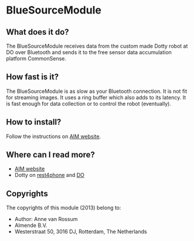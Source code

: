 <!-- Uses markdown syntax for neat display at github. This is the most important thing to your user. Be not afraid that
	you are too long-winded. If you tell someone what the Battacharyya distance is, they probably will appreciate
	that even if they already know. Be also clear about its complexity, say if it is exponential in time or the 
	number of pixels for example. 

	Tips on syntax:
	
	Use pictures:
	  ![picture](https://raw.github.com/git_username/git_repos/master/module_name/some_doc_folder/picture.jpg)

	Use math notation (http://stackoverflow.com/questions/11256433):
	- Experiment on http://latex.codecogs.com/gif.latex?c=\sqrt{E/m} to check your equation
	- Encode the math part c=\sqrt{E/m} on http://www.url-encode-decode.com/urlencode
	- And write it in markdown syntax as:
	   ![equation](http://latex.codecogs.com/gif.latex?c%3D%5Csqrt%7BE%2Fm%7D)
-->

# BlueSourceModule

## What does it do?

The BlueSourceModule receives data from the custom made Dotty robot at DO over Bluetooth and sends it to the free
sensor data accumulation platform CommonSense.

## How fast is it?

The BlueSourceModule is as slow as your Bluetooth connection. It is not fit for streaming images. It uses a ring
buffer which also adds to its latency. It is fast enough for data collection or to control the robot (eventually).

## How to install?

Follow the instructions on [AIM website](http://dobots.github.com/aim-bzr/). 

## Where can I read more?

* [AIM website](http://dobots.github.com/aim-bzr/) 
* Dotty on [rest4phone](http://www.rest4phone.com) and [DO](http://www.dobots.nl) 

## Copyrights
The copyrights of this module (2013) belong to:

- Author: Anne van Rossum
- Almende B.V.
- Westerstraat 50, 3016 DJ, Rotterdam, The Netherlands

